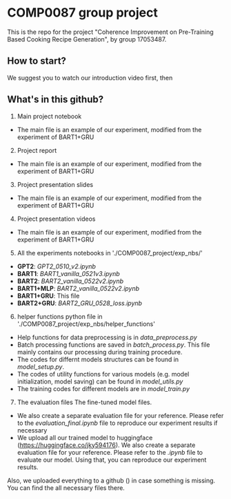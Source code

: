 # COMP0087 group project

This is the repo for the project "Coherence Improvement on Pre-Training Based Cooking Recipe Generation", by group 17053487. 

## How to start?

We suggest you to watch our introduction video first, then 


## What's in this github?
1. Main project notebook
  - The main file is an example of our experiment, modified from the experiment of BART1+GRU
2. Project report
  - The main file is an example of our experiment, modified from the experiment of BART1+GRU
3. Project presentation slides
  - The main file is an example of our experiment, modified from the experiment of BART1+GRU
4. Project presentation videos
  - The main file is an example of our experiment, modified from the experiment of BART1+GRU
5. All the experiments notebooks in './COMP0087_project/exp_nbs/'
  - **GPT2**: *GPT2_0510_v2.ipynb*
  - **BART1**: *BART1_vanilla_0521v3.ipynb*
  - **BART2**: *BART2_vanilla_0522v2.ipynb*
  - **BART1+MLP**: *BART2_vanilla_0522v2.ipynb*
  - **BART1+GRU**: This file
  - **BART2+GRU**: *BART2_GRU_0528_loss.ipynb*
6. helper functions python file in './COMP0087_project/exp_nbs/helper_functions'
  - Help functions for data preprocessing is in *data_preprocess.py*
  - Batch processing functions are saved in *batch_process.py*. This file mainly contains our processing during training procedure. 
  - The codes for differnt models structures can be found in *model_setup.py*. 
  - The codes of utility functions for various models (e.g. model initialization, model saving) can be found in *model_utils.py*
  - The training codes for different models are in *model_train.py*
  

7. The evaluation files The fine-tuned model files.
  - We also create a separate evaluation file for your reference. Please refer to the *evaluation_final.ipynb* file to reproduce our experiment results if necessary
  -  We upload all our trained model to huggingface (https://huggingface.co/jky594176). We also create a separate evaluation file for your reference. Please refer to the *.ipynb* file to evaluate our model. Using that, you can reproduce our experiment results.

Also, we uploaded everything to a github () in case something is missing. You can find the all necessary files there. 
